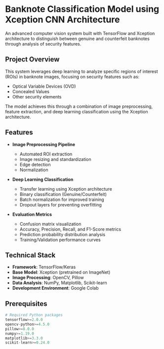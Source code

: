 # Banknote Classification Model using Xception CNN Architecture

An advanced computer vision system built with TensorFlow and Xception architecture to distinguish between genuine and counterfeit banknotes through analysis of security features.

## Project Overview

This system leverages deep learning to analyze specific regions of interest (ROIs) in banknote images, focusing on security features such as:
- Optical Variable Devices (OVD)
- Concealed Values
- Other security elements

The model achieves this through a combination of image preprocessing, feature extraction, and deep learning classification using the Xception architecture.

## Features

- **Image Preprocessing Pipeline**
  - Automated ROI extraction
  - Image resizing and standardization
  - Edge detection
  - Normalization

- **Deep Learning Classification**
  - Transfer learning using Xception architecture
  - Binary classification (Genuine/Counterfeit)
  - Batch normalization for improved training
  - Dropout layers for preventing overfitting

- **Evaluation Metrics**
  - Confusion matrix visualization
  - Accuracy, Precision, Recall, and F1-Score metrics
  - Prediction probability distribution analysis
  - Training/Validation performance curves

## Technical Stack

- **Framework**: TensorFlow/Keras
- **Base Model**: Xception (pretrained on ImageNet)
- **Image Processing**: OpenCV, Pillow
- **Data Analysis**: NumPy, Matplotlib, Scikit-learn
- **Development Environment**: Google Colab

## Prerequisites

```python
# Required Python packages
tensorflow>=2.0.0
opencv-python>=4.5.0
pillow>=8.0.0
numpy>=1.19.0
matplotlib>=3.3.0
scikit-learn>=0.24.0
```
